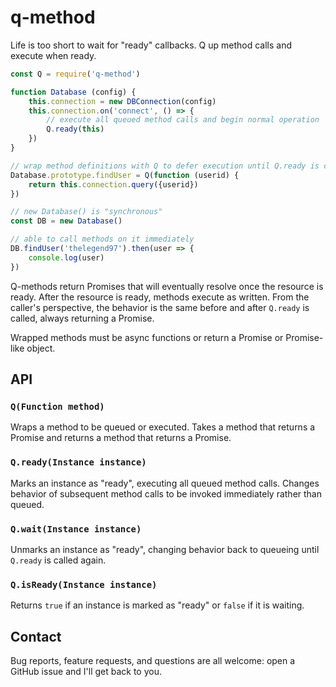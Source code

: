 # q-method
Life is too short to wait for "ready" callbacks. Q up method calls and execute when ready.

```javascript
const Q = require('q-method')

function Database (config) {
    this.connection = new DBConnection(config)
    this.connection.on('connect', () => {
        // execute all queued method calls and begin normal operation
        Q.ready(this)
    })
}

// wrap method definitions with Q to defer execution until Q.ready is called
Database.prototype.findUser = Q(function (userid) {
    return this.connection.query({userid})
})

// new Database() is "synchronous"
const DB = new Database()

// able to call methods on it immediately
DB.findUser('thelegend97').then(user => {
    console.log(user)
})
```

Q-methods return Promises that will eventually resolve once the resource is ready. After the
resource is ready, methods execute as written. From the caller's perspective, the behavior is
the same before and after `Q.ready` is called, always returning a Promise.

Wrapped methods must be async functions or return a Promise or Promise-like object.

## API

### `Q(Function method)`

Wraps a method to be queued or executed. Takes a method that returns a Promise and returns a
method that returns a Promise.

### `Q.ready(Instance instance)`

Marks an instance as "ready", executing all queued method calls. Changes behavior of subsequent
method calls to be invoked immediately rather than queued.

### `Q.wait(Instance instance)`

Unmarks an instance as "ready", changing behavior back to queueing until `Q.ready` is called
again.

### `Q.isReady(Instance instance)`

Returns `true` if an instance is marked as "ready" or `false` if it is waiting.

## Contact

Bug reports, feature requests, and questions are all welcome: open a GitHub issue and I'll get back to you.
